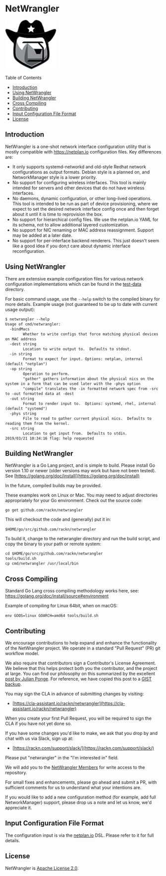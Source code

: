 # NetWrangler

![Cloudia the NetWrangler](images/netwrangler.png)

Table of Contents
* [Introduction](#introduction)
* [Using NetWrangler](#using-netwrangler)
* [Building NetWrangler](#building-netwrangler)
* [Cross Compiling](#cross-compiling)
* [Contributing](#contributing)
* [Input Configuration File Format](#input-configuration-file-format)
* [License](#license)


## Introduction
NetWrangler is a one-shot network interface configuration utility that
is mostly compatible with https://netplan.io configuration files.  Key
differences are:

* It only supports systemd-networkd and old-style Redhat network
  configurations as output formats.  Debian style is a planned on, and
  NetworkManager style is a lower priority.
* No support for configuring wireless interfaces.  This tool is mainly
  intended for servers and other devices that do not have wireless
  interfaces.
* No daemons, dynamic configuration, or other long-lived operations.
  This tool is intended to be run as part of device provisioning,
  where we expect to set the desired network interface config once and
  then forget about it until it is time to reprovision the box.
* No support for hierarchical config files.  We use the netplan.io
  YAML for its schema, not to allow additional layered customization.
* No support for NIC renaming or MAC address reassignment.  Support
  may be added at a later date.
* No support for per-interface backend renderers.  This just doesn't
  seem like a good idea if you don;t care about dynamic interface
  reconfiguration.

## Using NetWrangler

There are extensive example configuration files for various network
configuration implementations which can be found in the
[test-data](https://github.com/rackn/netwrangler/tree/master/test-data)
directory.

For basic command usage, use the `--help` switch to the compiled
binary for more details.  Example usage (not guaranteed to be up
to date with current usage output):

```shell
$ netwrangler --help
Usage of cmd/netwrangler:
  -bindMacs
    	Whether to write configs that force matching physical devices on MAC address
  -dest string
    	Location to write output to.  Defaults to stdout.
  -in string
    	Format to expect for input. Options: netplan, internal (default "netplan")
  -op string
    	Operation to perform.
    	"gather" gathers information about the physical nics on the system in a form that can be used later with the -phys option
    	"compile" translates the -in formatted network spec from -src to -out formatted data at -dest
  -out string
    	Format to render input to.  Options: systemd, rhel, internal (default "systemd")
  -phys string
    	File to read to gather current physical nics.  Defaults to reading them from the kernel.
  -src string
    	Location to get input from.  Defaults to stdin.
2019/03/21 10:34:16 flag: help requested
```

## Building NetWrangler

NetWrangler is a Go Lang project, and is simple to build.  Please
install Go version 1.10 or newer (older versions may work but have
not been tested).  See [https://golang.org/doc/install[(https://golang.org/doc/install)

In the future, compiled builds may be provided.

These examples work on Linux or Mac.  You may need to adjust directories
appropriately for your Go environment.  Check out the source code:

```shell
go get github.com/rackn/netwrangler
```

This will checkout the code and (generally) put it in:

`$HOME/go/src/github.com/rackn/netwrangler`

To build it, change to the netwrangler directory and run the build script,
and copy the binary to your path or remote system:

```shell
cd $HOME/go/src/github.com/rackn/netwrangler
tools/build.sh
cp cmd/netwrangler /usr/local/bin
```


## Cross Compiling

Standard Go Lang cross compiling methodology works here, see:
https://golang.org/doc/install/source#environment

Example of compiling for Linux 64bit, when on macOS:

`env GOOS=linux GOARCH=amd64 tools/build.sh`


## Contributing

We encourage contributions to help expand and enhance the functionality
of the NetWrangler project.  We operate in a standard "Pull Request" (PR)
git workflow model.

We also require that contributors sign a Contributor's License Agreement.
We believe that this helps protect both you the contributor, and the
project at large.  You can find our philosophy on this summarized by the
excellent [post by Julian Ponge](https://julien.ponge.org/blog/in-defense-of-contributor-license-agreements/
).  For reference, we have copied this post to a
[GIST backup](https://gist.githubusercontent.com/sygibson/6b485dabe31be5c8cf32d9ffd321908c/raw/46de6d2dca0dbe97fc55042fb2f7e33f1a799e6f/why-cla.txt).

You may sign the CLA in advance of submitting changes by visiting:

* [https://cla-assistant.io/rackn/netwrangler](https://cla-assistant.io/rackn/netwrangler)

When you create your first Pull Request, you will be required to sign
the CLA if you have not yet done so.

If you have some changes you'd like to make, we ask that you drop by and
chat with us via Slack, sign up at:

* [https://rackn.com/support/slack/](https://rackn.com/support/slack/)

Please put "netwrangler" in the "I'm interested in" field.

We will add you to the [NetWrangler Members](https://github.com/orgs/rackn/teams/netwrangler/members)
for write access to the repository.

For small fixes and enhancements, please go ahead and submit a PR, with
sufficient comments for us to understand what your intentions are.

If you would like to add a new configuration method (for example, add
full NetworkManager) support, please drop us a note and let us know,
we'd appreciate it.


## Input Configuration File Format

The configuration input is via the [netplan.io](https://netplan.io/) DSL.
Please refer to it for full details.

## License

NetWrangler is [Apache License 2.0](https://github.com/rackn/netwrangler/blob/master/LICENSE).
